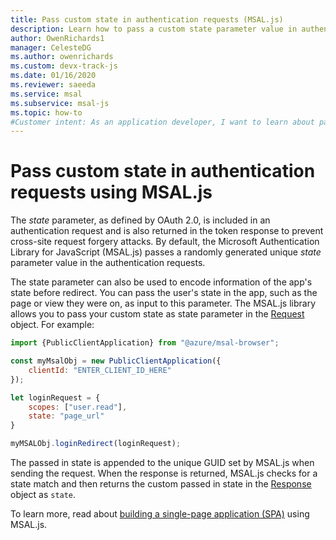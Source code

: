 ```yaml
---
title: Pass custom state in authentication requests (MSAL.js)
description: Learn how to pass a custom state parameter value in authentication request using the Microsoft Authentication Library for JavaScript (MSAL.js).
author: OwenRichards1
manager: CelesteDG
ms.author: owenrichards
ms.custom: devx-track-js
ms.date: 01/16/2020
ms.reviewer: saeeda
ms.service: msal
ms.subservice: msal-js
ms.topic: how-to
#Customer intent: As an application developer, I want to learn about passing custom state in authentication requests so I can create more robust applications.
---
```


# Pass custom state in authentication requests using MSAL.js

The *state* parameter, as defined by OAuth 2.0, is included in an authentication request and is also returned in the token response to prevent cross-site request forgery attacks. By default, the Microsoft Authentication Library for JavaScript (MSAL.js) passes a randomly generated unique *state* parameter value in the authentication requests.

The state parameter can also be used to encode information of the app's state before redirect. You can pass the user's state in the app, such as the page or view they were on, as input to this parameter. The MSAL.js library allows you to pass your custom state as state parameter in the [Request](https://azuread.github.io/microsoft-authentication-library-for-js/ref/modules/_azure_msal_browser.html#redirectrequest) object. For example:

```javascript
import {PublicClientApplication} from "@azure/msal-browser";

const myMsalObj = new PublicClientApplication({
    clientId: "ENTER_CLIENT_ID_HERE"
});

let loginRequest = {
    scopes: ["user.read"],
    state: "page_url"
}

myMSALObj.loginRedirect(loginRequest);
```

The passed in state is appended to the unique GUID set by MSAL.js when sending the request. When the response is returned, MSAL.js checks for a state match and then returns the custom passed in state in the [Response](https://azuread.github.io/microsoft-authentication-library-for-js/ref/modules/_azure_msal_common.html#authenticationresult) object as `state`.

To learn more, read about [building a single-page application (SPA)](/entra/identity-platform/scenario-spa-overview) using MSAL.js.